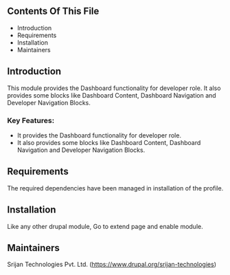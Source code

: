 ## Contents Of This File

  * Introduction
  * Requirements
  * Installation
  * Maintainers

## Introduction

This module provides the Dashboard functionality for developer role. It also
provides some blocks like Dashboard Content, Dashboard Navigation and Developer
Navigation Blocks.

### Key Features:

  * It provides the Dashboard functionality for developer role.
  * It also provides some blocks like Dashboard Content, Dashboard Navigation
  and Developer Navigation Blocks.

## Requirements

The required dependencies have been managed in installation of the profile.

## Installation

Like any other drupal module, Go to extend page and enable module.

## Maintainers

Srijan Technologies Pvt. Ltd. (https://www.drupal.org/srijan-technologies)
